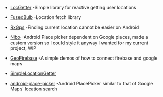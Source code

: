 - [LocGetter](https://github.com/titanium-codes/LocGetter) -Simple library for reactive getting user locations

- [FusedBulb](https://github.com/ankuryadav7/FusedBulb) -Location fetch library

- [RxGps](https://github.com/florent37/RxGps) -Finding current location cannot be easier on Android

- [Nibo](https://github.com/aliumujib/Nibo) -Android Place picker dependent on Google places, made a custom version so I could style it anyway I wanted for my current project, WIP

- [GeoFirebase](https://github.com/cutiko/GeoFirebase) -A simple demos of how to connect firebase and google maps

- [SimpleLocationGetter](https://github.com/Skullper/SimpleLocationGetter)

- [android-place-picker](https://github.com/stephenbaidu/android-place-picker) -Android PlacePicker similar to that of Google Maps' location search
